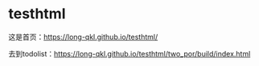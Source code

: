# testhtml

这是首页：https://long-qkl.github.io/testhtml/

去到todolist：https://long-qkl.github.io/testhtml/two_por/build/index.html